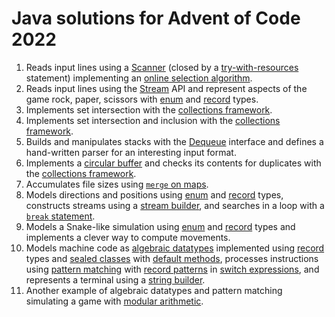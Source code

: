 # Java solutions for Advent of Code 2022

 1. Reads input lines using a [Scanner](https://docs.oracle.com/en/java/javase/19/docs/api/java.base/java/util/Scanner.html) (closed by a [try-with-resources](https://docs.oracle.com/javase/tutorial/essential/exceptions/tryResourceClose.html) statement) implementing an [online selection algorithm](https://en.m.wikipedia.org/wiki/Selection_algorithm#Online_selection_algorithm).
 1. Reads input lines using the [Stream](https://docs.oracle.com/en/java/javase/19/docs/api/java.base/java/util/stream/package-summary.html) API and represent aspects of the game rock, paper, scissors with [enum] and [record] types.
 1. Implements set intersection with the [collections framework].
 1. Implements set intersection and inclusion with the [collections framework].
 1. Builds and manipulates stacks with the [Dequeue](https://download.java.net/java/early_access/panama/docs/api/java.base/java/util/Deque.html) interface and defines a hand-written parser for an interesting input format.
 1. Implements a [circular buffer](https://en.wikipedia.org/wiki/Circular_buffer) and checks its contents for duplicates with the [collections framework].
 1. Accumulates file sizes using [`merge` on maps](https://docs.oracle.com/en/java/javase/19/docs/api/java.base/java/util/Map.html#merge(K,V,java.util.function.BiFunction)). 
 1. Models directions and positions using [enum] and [record] types, constructs streams using a [stream builder](https://docs.oracle.com/en/java/javase/19/docs/api/java.base/java/util/stream/Stream.Builder.html), and searches in a loop with a [`break` statement](https://docs.oracle.com/javase/tutorial/java/nutsandbolts/branch.html).
 1. Models a Snake-like simulation using [enum] and [record] types and implements a clever way to compute movements.
 1. Models machine code as [algebraic datatypes](https://sebfisch.github.io/java-data/) implemented using [record] types and [sealed classes](https://openjdk.org/jeps/409) with [default methods](https://docs.oracle.com/javase/tutorial/java/IandI/defaultmethods.html), processes instructions using [pattern matching](https://openjdk.org/jeps/427) with [record patterns](https://openjdk.org/jeps/405) in [switch expressions](https://openjdk.org/jeps/361), and represents a terminal using a [string builder](https://docs.oracle.com/en/java/javase/19/docs/api/java.base/java/lang/StringBuilder.html).
 1. Another example of algebraic datatypes and pattern matching simulating a game with [modular arithmetic](https://en.wikipedia.org/wiki/Modular_arithmetic).

[collections framework]: https://docs.oracle.com/javase/tutorial/collections/index.html
[enum]: https://docs.oracle.com/javase/tutorial/java/javaOO/enum.html
[record]: https://openjdk.org/jeps/395
